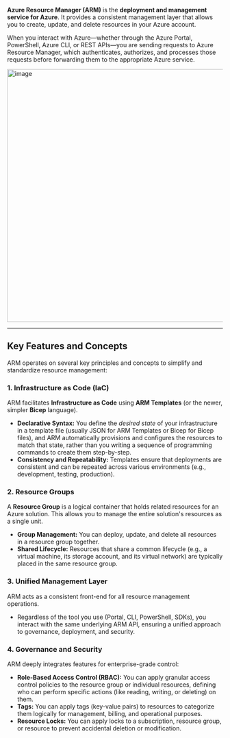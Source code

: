 **Azure Resource Manager (ARM)** is the **deployment and management service for Azure**. It provides a consistent management layer that allows you to create, update, and delete resources in your Azure account.

When you interact with Azure—whether through the Azure Portal, PowerShell, Azure CLI, or REST APIs—you are sending requests to Azure Resource Manager, which authenticates, authorizes, and processes those requests before forwarding them to the appropriate Azure service.


<img width="1167" height="591" alt="image" src="https://github.com/user-attachments/assets/e99deb9d-73ff-411b-b237-c36f4cd21e5e" />


***

## Key Features and Concepts

ARM operates on several key principles and concepts to simplify and standardize resource management:

### 1. Infrastructure as Code (IaC)
ARM facilitates **Infrastructure as Code** using **ARM Templates** (or the newer, simpler **Bicep** language).

* **Declarative Syntax:** You define the *desired state* of your infrastructure in a template file (usually JSON for ARM Templates or Bicep for Bicep files), and ARM automatically provisions and configures the resources to match that state, rather than you writing a sequence of programming commands to create them step-by-step.
* **Consistency and Repeatability:** Templates ensure that deployments are consistent and can be repeated across various environments (e.g., development, testing, production).

### 2. Resource Groups
A **Resource Group** is a logical container that holds related resources for an Azure solution. This allows you to manage the entire solution's resources as a single unit.

* **Group Management:** You can deploy, update, and delete all resources in a resource group together.
* **Shared Lifecycle:** Resources that share a common lifecycle (e.g., a virtual machine, its storage account, and its virtual network) are typically placed in the same resource group.

### 3. Unified Management Layer
ARM acts as a consistent front-end for all resource management operations.

* Regardless of the tool you use (Portal, CLI, PowerShell, SDKs), you interact with the same underlying ARM API, ensuring a unified approach to governance, deployment, and security.

### 4. Governance and Security
ARM deeply integrates features for enterprise-grade control:

* **Role-Based Access Control (RBAC):** You can apply granular access control policies to the resource group or individual resources, defining who can perform specific actions (like reading, writing, or deleting) on them.
* **Tags:** You can apply tags (key-value pairs) to resources to categorize them logically for management, billing, and operational purposes.
* **Resource Locks:** You can apply locks to a subscription, resource group, or resource to prevent accidental deletion or modification.
